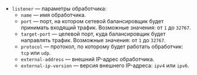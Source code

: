* `listener` — параметры обработчика:
    * `name` — имя обработчика.
    * `port` — порт, на котором сетевой балансировщик будет принимать входящий трафик. Возможные значения: от `1` до `32767`.
    * `target-port` — целевой порт, куда балансировщик будет направлять трафик. Возможные значения: от `1` до `32767`.
    * `protocol` — протокол, по которому будет работать обработчик: `tcp` или `udp`.
    * `external-address` — внешний IP-адрес обработчика.
    * `external-ip-version` — версия внешнего IP-адреса: `ipv4` или `ipv6`.
